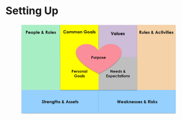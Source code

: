 # Setting Up

<figure><img src="../../.gitbook/assets/image (31) (1).png" alt=""><figcaption></figcaption></figure>
